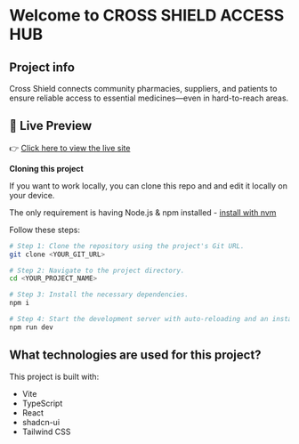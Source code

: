 # Welcome to CROSS SHIELD ACCESS HUB

## Project info

Cross Shield connects community pharmacies, suppliers, and patients to ensure reliable access to essential medicines—even in hard-to-reach areas.

## 🔗 Live Preview

👉 [Click here to view the live site](https://Vhal-ente.github.io/Cross-shield-access-hub)


**Cloning this project**

If you want to work locally, you can clone this repo and and edit it locally on your device.

The only requirement is having Node.js & npm installed - [install with nvm](https://github.com/nvm-sh/nvm#installing-and-updating)

Follow these steps:

```sh
# Step 1: Clone the repository using the project's Git URL.
git clone <YOUR_GIT_URL>

# Step 2: Navigate to the project directory.
cd <YOUR_PROJECT_NAME>

# Step 3: Install the necessary dependencies.
npm i

# Step 4: Start the development server with auto-reloading and an instant preview.
npm run dev
```


## What technologies are used for this project?

This project is built with:

- Vite
- TypeScript
- React
- shadcn-ui
- Tailwind CSS


